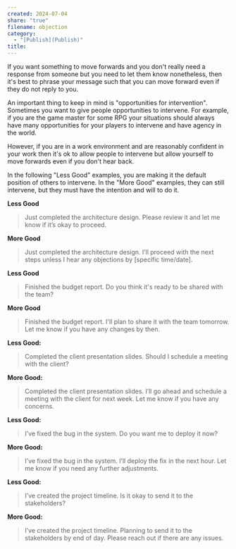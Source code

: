 ```yaml
---
created: 2024-07-04
share: "true"
filename: objection
category:
  - "[Publish](Publish)"
title: 
---
```

If you want something to move forwards and you don't really need a response from someone but you need to let them know nonetheless, then it's best to phrase your message such that you can move forward even if they do not reply to you.

An important thing to keep in mind is "opportunities for intervention". Sometimes you want to give people opportunities to intervene. For example, if you are the game master for some RPG your situations should always have many opportunities for your players to intervene and have agency in the world.

However, if you are in a work environment and are reasonably confident in your work then it's ok to allow people to intervene but allow yourself to move forwards even if you don't hear back.

In the following "Less Good" examples, you are making it the default position of others to intervene. In the "More Good" examples, they can still intervene, but they must have the intention and will to do it.

**Less Good**
> Just completed the architecture design. Please review it and let me know if it’s okay to proceed.

**More Good**
> Just completed the architecture design. I’ll proceed with the next steps unless I hear any objections by [specific time/date].

**Less Good**
> Finished the budget report. Do you think it's ready to be shared with the team?

**More Good**
> Finished the budget report. I'll plan to share it with the team tomorrow. Let me know if you have any changes by then.

**Less Good:**

> Completed the client presentation slides. Should I schedule a meeting with the client?

**More Good:**

> Completed the client presentation slides. I’ll go ahead and schedule a meeting with the client for next week. Let me know if you have any concerns.

**Less Good:**

> I’ve fixed the bug in the system. Do you want me to deploy it now?

**More Good:**

> I’ve fixed the bug in the system. I’ll deploy the fix in the next hour. Let me know if you need any further adjustments.

**Less Good:**

> I’ve created the project timeline. Is it okay to send it to the stakeholders?

**More Good:**

> I’ve created the project timeline. Planning to send it to the stakeholders by end of day. Please reach out if there are any issues.